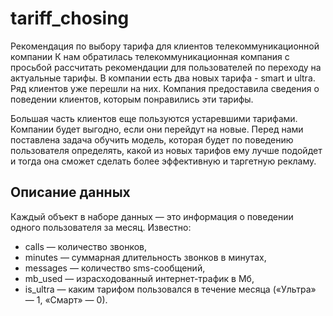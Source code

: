 # tariff_chosing
Рекомендация по выбору тарифа для клиентов телекоммуникационной компании
К нам обратилась телекоммуникационная компания с просьбой рассчитать рекомендации для пользователей по переходу на актуальные тарифы. В компании есть два новых тарифа - smart и ultra. Ряд клиентов уже перешли на них. Компания предоставила сведения о поведении клиентов, которым понравились эти тарифы. 

Большая часть клиентов еще пользуются устаревшими тарифами. Компании будет выгодно, если они перейдут на новые. Перед нами поставлена задача обучить модель, которая будет по поведению пользователя определять, какой из новых тарифов ему лучше подойдет и тогда она сможет сделать более эффективную и таргетную рекламу.

## Описание данных
Каждый объект в наборе данных — это информация о поведении одного пользователя за месяц. Известно:
* сalls — количество звонков,
* minutes — суммарная длительность звонков в минутах,
* messages — количество sms-сообщений,
* mb_used — израсходованный интернет-трафик в Мб,
* is_ultra — каким тарифом пользовался в течение месяца («Ультра» — 1, «Смарт» — 0).
